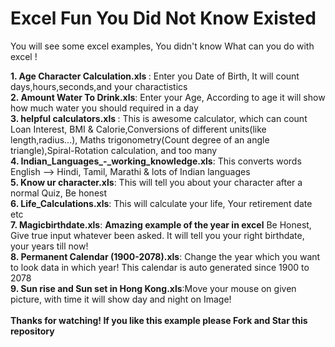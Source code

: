 # Excel Fun You Did Not Know Existed
You will see some excel examples, You didn't know What can you do with excel !

<b>1. Age Character Calculation.xls </b>: Enter you Date of Birth, It will count days,hours,seconds,and your charactistics<br>
<b>2. Amount Water To Drink.xls</b>: Enter your Age, According to age it will show how much water you should required in a day<br>
<b>3. helpful calculators.xls </b>: This is awesome calculator, which can count Loan Interest, BMI & Calorie,Conversions of different units(like length,radius...), Maths trigonometry(Count degree of an angle triangle),Spiral-Rotation calculation, and too many<br>
<b>4. Indian_Languages_-_working_knowledge.xls</b>: This converts words English --> Hindi, Tamil, Marathi & lots of Indian languages<br>
<b>5. Know ur character.xls</b>: This will tell you about your character after a normal Quiz, Be honest <br>
<b>6. Life_Calculations.xls</b>: This will calculate your life, Your retirement date etc<br>
<b>7. Magicbirthdate.xls</b>: <b>Amazing example of the year in excel</b> Be Honest, Give true input whatever been asked. It will tell you your right birthdate, your years till now!<br>
<b>8. Permanent Calendar (1900-2078).xls</b>: Change the year which you want to look data in which year! This calendar is auto generated since 1900 to 2078<br>
<b>9. Sun rise and Sun set in Hong Kong.xls</b>:Move your mouse on given picture, with time it will show day and night on Image!<br>
<br>
<b>Thanks for watching! If you like this example please Fork and Star this repository</b>
